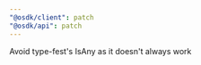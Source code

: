 ```yaml
---
"@osdk/client": patch
"@osdk/api": patch
---
```


Avoid type-fest's IsAny as it doesn't always work
